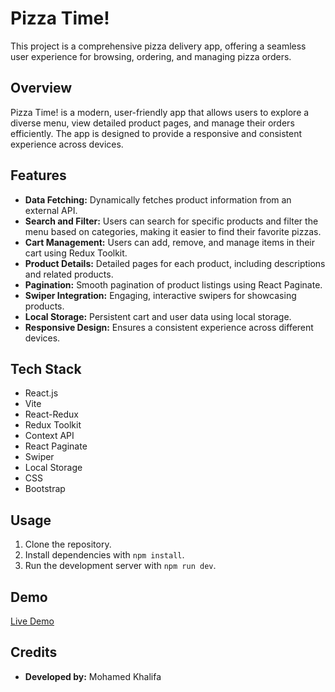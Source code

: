 # Pizza Time!

This project is a comprehensive pizza delivery app, offering a seamless user experience for browsing, ordering, and managing pizza orders.

## Overview

Pizza Time! is a modern, user-friendly app that allows users to explore a diverse menu, view detailed product pages, and manage their orders efficiently. The app is designed to provide a responsive and consistent experience across devices.

## Features

- **Data Fetching:** Dynamically fetches product information from an external API.
- **Search and Filter:** Users can search for specific products and filter the menu based on categories, making it easier to find their favorite pizzas.
- **Cart Management:** Users can add, remove, and manage items in their cart using Redux Toolkit.
- **Product Details:** Detailed pages for each product, including descriptions and related products.
- **Pagination:** Smooth pagination of product listings using React Paginate.
- **Swiper Integration:** Engaging, interactive swipers for showcasing products.
- **Local Storage:** Persistent cart and user data using local storage.
- **Responsive Design:** Ensures a consistent experience across different devices.

## Tech Stack

- React.js
- Vite
- React-Redux
- Redux Toolkit
- Context API
- React Paginate
- Swiper
- Local Storage
- CSS
- Bootstrap

## Usage

1. Clone the repository.
2. Install dependencies with `npm install`.
3. Run the development server with `npm run dev`.

## Demo

[Live Demo](https://pizza-time-m11.vercel.app/)

## Credits

- **Developed by:** Mohamed Khalifa
